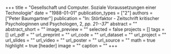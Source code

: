 +++
title = "Gesellschaft und Computer. Soziale Voraussetzungen einer Technologie"
date = "1988-01-01"
publication_types = ["2"]
authors = ["Peter Baumgartner"]
publication = "In: Störfaktor - Zeitschrift kritischer Psychologinnen und Psychologen, 2, _pp. 21--37_"
abstract = ""
abstract_short = ""
image_preview = ""
selected = false
projects = []
tags = []
url_pdf = ""
url_preprint = ""
url_code = ""
url_dataset = ""
url_project = ""
url_slides = ""
url_video = ""
url_poster = ""
url_source = ""
math = true
highlight = true
[header]
image = ""
caption = ""
+++
